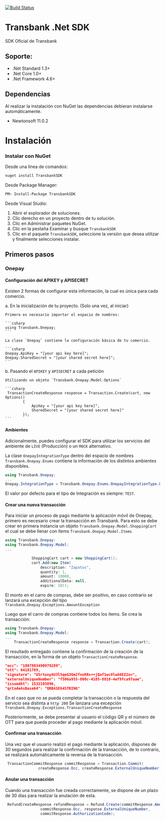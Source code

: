 [![Build Status](https://semaphoreci.com/api/v1/projects/93c66958-6ec3-43d1-9dba-805fdba66c5c/2078331/badge.svg)](https://semaphoreci.com/continuum/transbank-onepay-sdk-dotnet)
# Transbank .Net SDK

SDK Oficial de Transbank

## Soporte:
 - .Net Standard 1.3+
 - .Net Core 1.0+
 - .Net Framework 4.6+

## Dependencias
Al realizar la instalación con NuGet las dependencias
debieran instalarse automáticamente.

- Newtonsoft 11.0.2

# Instalación

### Instalar con NuGet

Desde una línea de comandos:

```bash
nuget install TransbankSDK
```

Desde Package Manager:

```bash
PM> Install-Package TransbankSDK
```

Desde Visual Studio:

1. Abrir el explorador de soluciones.
2. Clic derecho en un proyecto dentro de tu solución.
3. Clic en Administrar paquetes NuGet.
4. Clic en la pestaña Examinar y busque `TransbankSDK`
5. Clic en el paquete `TransbankSDK`, seleccione la versión que desea utilizar y finalmente selecciones instalar.

## Primeros pasos

### Onepay

#### Configuración del APIKEY y APISECRET

Existen 2 formas de configurar esta información, la cual es única para cada comercio.

a. En la inicialización de tu proyecto. (Solo una vez, al iniciar)

    Primero es necesario importar el espacio de nombres:

    ```csharp
    using Transbank.Onepay;
    ```

    La clase `Onepay` contiene la configuración básica de tu comercio.

    ```csharp
    Onepay.ApiKey = "[your api key here]";
    Onepay.SharedSecret = "[your shared secret here]";
    ```

b. Pasando el `APIKEY` y `APISECRET` a cada petición

    Utilizando un objeto `Transbank.Onepay.Model.Options`

    ```csharp
     TransactionCreateResponse response = Transaction.Create(cart, new Options()
            {
                ApiKey = "[your api key here]",
                SharedSecret = "[your shared secret here]"
            });
    ```

#### Ambientes
Adicionalmente, puedes configurar el SDK para utilizar los servicios del ambiente de `LIVE` (Producción) o un `MOCK` alternativo.

La clase `OnepayIntegrationType` dentro del espacio de nombres `Transbank.Onepay.Enums` contiene la información de los distintos ambientes disponibles.

```csharp
using Transbank.Onepay;
...
Onepay.IntegrationType = Transbank.Onepay.Enums.OnepayIntegrationType.LIVE;
```

El valor por defecto para el tipo de Integración es siempre: `TEST`.

#### Crear una nueva transacción

Para iniciar un proceso de pago mediante la aplicación móvil de Onepay, primero es necesario crear la transacción en Transbank.
Para esto se debe crear en primera instancia un objeto `Transbank.Onepay.Model.ShoppingCart` el cual se debe llenar con ítems
`Transbank.Onepay.Model.Items`

```csharp
using Transbank.Onepay:
using Transbank.Onepay.Model:
...

            ShoppingCart cart = new ShoppingCart();
            cart.Add(new Item(
                description: "Zapatos",
                quantity: 1,
                amount: 10000,
                additionalData: null,
                expire: 10));
```
El monto en el carro de compras, debe ser positivo, en caso contrario se lanzará una excepción del tipo
`Transbank.Onepay.Exceptions.AmountException`

Luego que el carro de compras contiene todos los ítems. Se crea la transacción:

```csharp
using Transbank.Onepay:
using Transbank.Onepay.Model:
...
    TransactionCreateResponse response = Transaction.Create(cart);
```

El resultado entregado contiene la confirmación de la creación de la transacción, en la forma de un objeto `TransactionCreateResponse`.

```json
"occ": "1807983490979289",
"ott": 64181789,
"signature": "USrtuoyAU3l5qeG3Gm2fnxKRs++jQaf1wc8lwA6EZ2o=",
"externalUniqueNumber": "f506a955-800c-4185-8818-4ef9fca97aae",
"issuedAt": 1532103896,
"qrCodeAsBase64": "QRBASE64STRING"
```

En el caso que no se pueda completar la transacción o la respuesta del servicio sea distinta a `http 200`
Se lanzara una excepción `Transbank.Onepay.Exceptions.TransactionCreateResponse`

Posteriormente, se debe presentar al usuario el código QR y el número de OTT para que pueda proceder al pago
mediante la aplicación móvil.

#### Confirmar una transacción

Una vez que el usuario realizó el pago mediante la aplicación, dispones de 30 segundos
para realizar la confirmación de la transacción, de lo contrario, se realizará automáticamente
la reversa de la transacción.

```csharp
 TransactionCommitResponse commitResponse = Transaction.Commit(
               createResponse.Occ, createResponse.ExternalUniqueNumber);
```

#### Anular una transacción

Cuando una transacción fue creada correctamente, se dispone de un plazo de 30 días para realizar la anulación de esta.

```csharp
 RefundCreateResponse refundResponse = Refund.Create(commitResponse.Amount,
                commitResponse.Occ, response.ExternalUniqueNumber,
                commitResponse.AuthorizationCode);
```
